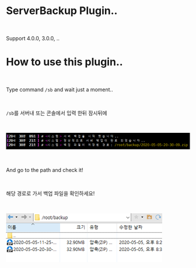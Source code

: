 # ServerBackup Plugin..

<br>

Support 4.0.0, 3.0.0, ..

# How to use this plugin..

<br>

Type command `/sb` and wait just a moment..

<br>

`/sb`를 서버내 또는 콘솔에서 입력 한뒤 잠시뒤에

<br>

![](https://github.com/Kim-Developer/ServerBackup/blob/master/imgs/backup.PNG)

<br>

And go to the path and check it!

<br>

해당 경로로 가서 백업 파일을 확인하세요!

<br>

![](https://github.com/Kim-Developer/ServerBackup/blob/master/imgs/path.PNG)

